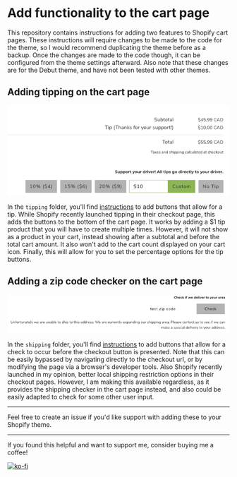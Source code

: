 # Add functionality to the cart page
This repository contains instructions for adding two features to Shopify cart pages. These instructions will require changes to be made to the code for the theme, so I would recommend duplicating the theme before as a backup. Once the changes are made to the code though, it can be configured from the theme settings afterward. Also note that these changes are for the Debut theme, and have not been tested with other themes. 

## Adding tipping on the cart page
![UI for tipping](/tipping/tip.png)

In the `tipping` folder, you'll find [instructions](/tipping/tipping_instructions.md) to add buttons that allow for a tip. While Shopify recently launched tipping in their checkout page, this adds the buttons to the bottom of the cart page. It works by adding a $1 tip product that you will have to create multiple times. However, it will not show as a product in your cart, instead showing after a subtotal and before the total cart amount. It also won't add to the cart count displayed on your cart icon. Finally, this will allow for you to set the percentage options for the tip buttons. 

## Adding a zip code checker on the cart page
![UI for shipping](/shipping/ship.png)

In the `shipping` folder, you'll find [instructions](/shipping/shipping_instructions.md) to add buttons that allow for a check to occur before the checkout button is presented. Note that this can be easily bypassed by navigating directly to the checkout url, or by modifying the page via a browser's developer tools. Also Shopify recently launched in my opinion, better local shipping restriction options in their checkout pages. However, I am making this available regardless, as it provides the shipping checker in the cart page instead, and also could be easily adapted to check for some other user input.

---

Feel free to create an issue if you'd like support with adding these to your Shopify theme.

---

If you found this helpful and want to support me, consider buying me a coffee!

[![ko-fi](https://www.ko-fi.com/img/githubbutton_sm.svg)](https://ko-fi.com/U7U81Q15P)
